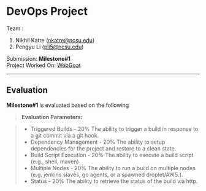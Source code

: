 DevOps Project
===================
Team :

 1. Nikhil Katre (nkatre@ncsu.edu)
 2. Pengyu Li (pli5@ncsu.edu)
 
Submission: **Milestone#1** <br>
Project Worked On: [WebGoat](https://github.com/nkatre/WebGoat) <br>


----------


Evaluation
-------------

**Milestone#1** is evaluated based on the following
> **Evaluation Parameters:**

> - Triggered Builds - 20%
> The ability to trigger a build in response to a git commit via a git hook.
> - Dependency Management - 20%
> The ability to setup dependencies for the project and restore to a clean state.
> - Build Script Execution - 20%
> The ability to execute a build script (e.g., shell, maven)
> - Multiple Nodes - 20%
> The ability to run a build on multiple nodes (e.g. jenkins slaves, go agents, or a spawned droplet/AWS.).
> - Status - 20%
> The ability to retrieve the status of the build via http.
